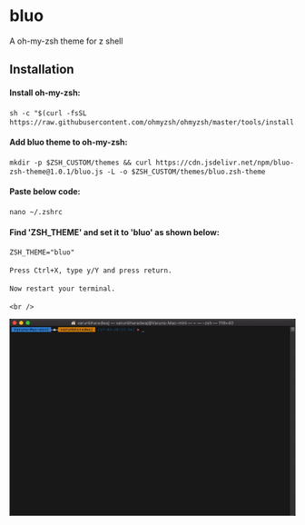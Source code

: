 # bluo
A oh-my-zsh theme for z shell

## Installation  
  

#### Install oh-my-zsh: 
                                 
    sh -c "$(curl -fsSL https://raw.githubusercontent.com/ohmyzsh/ohmyzsh/master/tools/install.sh)" 
                                       
                                       
#### Add bluo theme to oh-my-zsh:
                                       
    mkdir -p $ZSH_CUSTOM/themes && curl https://cdn.jsdelivr.net/npm/bluo-zsh-theme@1.0.1/bluo.js -L -o $ZSH_CUSTOM/themes/bluo.zsh-theme
                                    
                                    
#### Paste below code:

    nano ~/.zshrc

#### Find 'ZSH_THEME' and set it to 'bluo' as shown below:

    ZSH_THEME="bluo"

    Press Ctrl+X, type y/Y and press return.

    Now restart your terminal.
    
    <br />
    
![bluo](./bluo.gif?raw=true)
